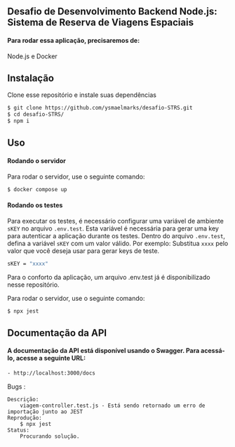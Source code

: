 ## Desafio de Desenvolvimento Backend Node.js: Sistema de Reserva de Viagens Espaciais
#### Para rodar essa aplicação, precisaremos de:
Node.js e Docker

## Instalação

Clone esse repositório e instale suas dependências

```sh
$ git clone https://github.com/ysmaelmarks/desafio-STRS.git
$ cd desafio-STRS/
$ npm i
```

## Uso
#### Rodando o servidor
Para rodar o servidor, use o seguinte comando:
```sh
$ docker compose up
```

#### Rodando os testes
Para executar os testes, é necessário configurar uma variável de ambiente `sKEY` no arquivo `.env.test`. Esta variável é necessária para gerar uma key para autenticar a aplicação durante os testes. 
Dentro do arquivo `.env.test`, defina a variável `sKEY` com um valor válido. Por exemplo:
Substitua `xxxx` pelo valor que você deseja usar para gerar keys de teste.
```sh
sKEY = "xxxx"
```
Para o conforto da aplicação, um arquivo .env.test já é disponibilizado nesse repositório.

Para rodar o servidor, use o seguinte comando:
```sh
$ npx jest
```
## Documentação da API
#### A documentação da API está disponível usando o Swagger. Para acessá-lo, acesse a seguinte URL:
```sh
- http://localhost:3000/docs
```











Bugs :

    Descrição:
        viagem-controller.test.js - Está sendo retornado um erro de importação junto ao JEST
    Reprodução:
        $ npx jest
    Status:
        Procurando solução.

